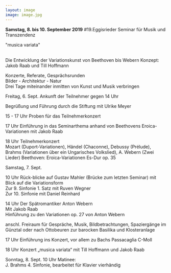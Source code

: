 ```yaml
---
layout: image
image: image.jpg
---
```


**Samstag, 8. bis 10. September 2019** 
#19.Eggisrieder Seminar für Musik und Transzendenz 

"musica variata"


   
Die Entwicklung der Variationskunst von Beethoven bis Webern
Konzept: Jakob Raab und Till Hoffmann

Konzerte, Referate, Gesprächsrunden  
Bilder - Architektur - Natur  
Drei Tage miteinander inmitten von Kunst und Musik verbringen


Freitag, 6. Sept. 
Ankunft der Teilnehmer gegen 14 Uhr

Begrüßung und Führung durch die Stiftung 
mit Ulrike Meyer

15 - 17 Uhr Proben für das Teilnehmerkonzert 

17 Uhr Einführung in das Seminarthema
anhand von Beethovens Eroica-Variationen mit Jakob Raab  

18 Uhr Teilnehmerkonzert  
Mozart (Duport-Variationen), Händel (Chaconne), Debussy (Prélude), Brahms (Variationen über ein Ungarisches Volkslied), A. Webern (Zwei Lieder) 
Beethoven: Eroica-Variationen Es-Dur op. 35


Samstag, 7. Sept.

10 Uhr			Rück-blicke auf Gustav Mahler (Brücke zum letzten Seminar)
			mit Blick auf die Variationsform  
			Zur 9. Sinfonie 1. Satz mit Ruven Wegner  
			Zur 10. Sinfonie mit Daniel Reinhard
			
14 Uhr			Der Spätromantiker Anton Webern  
			Mit Jakob Raab  
			Hinführung zu den Variationen op. 27 von Anton Webern


anschl. 		Freiraum für Gespräche, Musik, Bildbetrachtungen,
			Spaziergänge im Günztal oder nach Ottobeuren zur barocken 						Basilika und Klosteranlage			
			

17 Uhr			Einführung ins Konzert, vor allem zu Bachs Passacaglia C-Moll  

18 Uhr			Konzert „musica variata“ mit Till Hoffmann und Jakob Raab

Sonntag, 8. Sept.
10 Uhr			Matinee:  
			J. Brahms 4. Sinfonie, bearbeitet für Klavier vierhändig